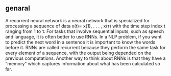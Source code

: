 ## genaral
A recurrent neural network is a neural network that is specialized for processing a sequence of data x(t)= x(1), . . . , x(τ) with the time step index t ranging from 1 to τ. For tasks that involve sequential inputs, such as speech and language, it is often better to use RNNs. In a NLP problem, if you want to predict the next word in a sentence it is important to know the words before it. RNNs are called recurrent because they perform the same task for every element of a sequence, with the output being depended on the previous computations. Another way to think about RNNs is that they have a “memory” which captures information about what has been calculated so far.
